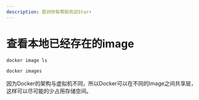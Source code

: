 ```yaml
---
description: 若对你有帮助欢迎Star⬆
---
```


# 查看本地已经存在的image

```bash
docker image ls
```

```bash
docker images
```

因为Docker的架构与虚拟机不同，所以Docker可以在不同的Image之间共享层，这样可以尽可能的少占用存储空间。


